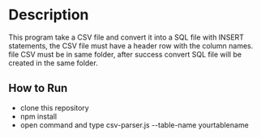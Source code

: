 
# Description
This program take a CSV file and convert it into a SQL file with INSERT statements, the CSV file must have a header row with the column names. file CSV must be in same folder, after success convert SQL file will be created in the same folder.



## How to Run
- clone this repository
- npm install
- open command and type csv-parser.js --table-name yourtablename


